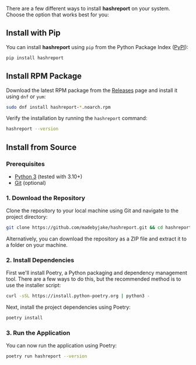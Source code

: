 There are a few different ways to install **hashreport** on your system. Choose the option that works best for you:

## **Install with Pip**

You can install **hashreport** using `pip` from the Python Package Index ([PyPI](https://pypi.org/project/hashreport/)):

```bash
pip install hashreport
```

## **Install RPM Package**

Download the latest RPM package from the [Releases](https://github.com/madebyjake/hashreport/releases) page and install it using `dnf` or `yum`:

```bash
sudo dnf install hashreport-*.noarch.rpm
```

Verify the installation by running the `hashreport` command:

```bash
hashreport --version
```

## **Install from Source**

### Prerequisites

- [Python 3](https://www.python.org/downloads/) (tested with 3.10+)
- [Git](https://git-scm.com/downloads) (optional)

### 1. Download the Repository

Clone the repository to your local machine using Git and navigate to the project directory:

```bash
git clone https://github.com/madebyjake/hashreport.git && cd hashreport
```

Alternatively, you can download the repository as a ZIP file and extract it to a folder on your machine.

### 2. Install Dependencies

First we'll install Poetry, a Python packaging and dependency management tool. There are a few ways to do this, but the recommended method is to use the installer script:

```bash
curl -sSL https://install.python-poetry.org | python3 -
```

Next, install the project dependencies using Poetry:

```bash
poetry install
```

### 3. Run the Application

You can now run the application using Poetry:

```bash
poetry run hashreport --version
```
